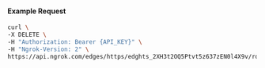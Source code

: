 <!-- Code generated for API Clients. DO NOT EDIT. -->

#### Example Request

```bash
curl \
-X DELETE \
-H "Authorization: Bearer {API_KEY}" \
-H "Ngrok-Version: 2" \
https://api.ngrok.com/edges/https/edghts_2XH3t2OQ5Ptvt5z637zEN0l4X9v/routes/edghtsrt_2XH3t4HuGPWBh2Q7dHf8ZwvVNCZ/webhook_verification
```
